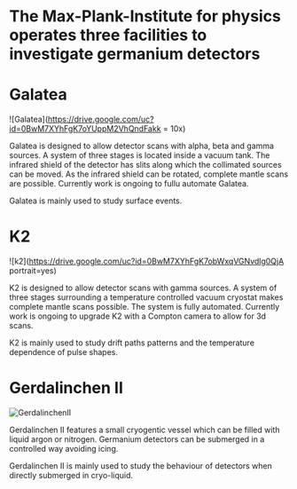 ---
---

# The Max-Plank-Institute for physics operates three facilities to investigate germanium detectors

# Galatea

![Galatea](https://drive.google.com/uc?id=0BwM7XYhFgK7oYUppM2VhQndFakk = 10x)

Galatea is designed to allow detector scans with alpha, beta and gamma sources. A system of three stages is located inside a vacuum tank. The infrared shield of the detector has slits along which the collimated sources can be moved. As the infrared shield can be rotated, complete mantle scans are possible. Currently work is ongoing to fullu automate Galatea.

Galatea is mainly used to study surface events. 

# K2

![k2](https://drive.google.com/uc?id=0BwM7XYhFgK7obWxqVGNvdlg0QjA portrait=yes)

K2 is designed to allow detector scans with gamma sources. A system of three stages surrounding a temperature controlled vacuum cryostat makes complete mantle scans possible. The system is fully automated. Currently work is ongoing to upgrade K2 with a Compton camera to allow for 3d scans.

K2 is mainly used to study drift paths patterns and the temperature dependence of pulse shapes.

# Gerdalinchen II

![GerdalinchenII](https://drive.google.com/uc?id=0BwM7XYhFgK7oU3JEbVlsQ2pEZGc)

Gerdalinchen II features a small cryogentic vessel which can be filled with liquid argon or nitrogen. Germanium detectors can be submerged in a controlled way avoiding icing. 

Gerdalinchen II is mainly used to study the behaviour of detectors when directly submerged in cryo-liquid.
